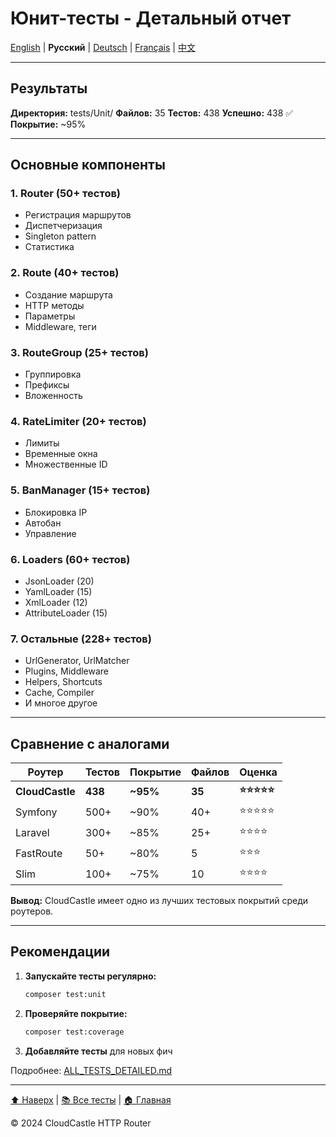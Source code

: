 # Юнит-тесты - Детальный отчет

[English](../../en/tests/UNIT_TESTS_REPORT.md) | **Русский** | [Deutsch](../../de/tests/UNIT_TESTS_REPORT.md) | [Français](../../fr/tests/UNIT_TESTS_REPORT.md) | [中文](../../zh/tests/UNIT_TESTS_REPORT.md)

---

## Результаты

**Директория:** tests/Unit/
**Файлов:** 35
**Тестов:** 438
**Успешно:** 438 ✅
**Покрытие:** ~95%

---

## Основные компоненты

### 1. Router (50+ тестов)
- Регистрация маршрутов
- Диспетчеризация
- Singleton pattern
- Статистика

### 2. Route (40+ тестов)
- Создание маршрута
- HTTP методы
- Параметры
- Middleware, теги

### 3. RouteGroup (25+ тестов)
- Группировка
- Префиксы
- Вложенность

### 4. RateLimiter (20+ тестов)
- Лимиты
- Временные окна
- Множественные ID

### 5. BanManager (15+ тестов)
- Блокировка IP
- Автобан
- Управление

### 6. Loaders (60+ тестов)
- JsonLoader (20)
- YamlLoader (15)
- XmlLoader (12)
- AttributeLoader (15)

### 7. Остальные (228+ тестов)
- UrlGenerator, UrlMatcher
- Plugins, Middleware
- Helpers, Shortcuts
- Cache, Compiler
- И многое другое

---

## Сравнение с аналогами

| Роутер | Тестов | Покрытие | Файлов | Оценка |
|--------|--------|----------|--------|--------|
| **CloudCastle** | **438** | **~95%** | **35** | **⭐⭐⭐⭐⭐** |
| Symfony | 500+ | ~90% | 40+ | ⭐⭐⭐⭐⭐ |
| Laravel | 300+ | ~85% | 25+ | ⭐⭐⭐⭐ |
| FastRoute | 50+ | ~80% | 5 | ⭐⭐⭐ |
| Slim | 100+ | ~75% | 10 | ⭐⭐⭐⭐ |

**Вывод:** CloudCastle имеет одно из лучших тестовых покрытий среди роутеров.

---

## Рекомендации

1. **Запускайте тесты регулярно:**
   ```bash
   composer test:unit
   ```

2. **Проверяйте покрытие:**
   ```bash
   composer test:coverage
   ```

3. **Добавляйте тесты** для новых фич

Подробнее: [ALL_TESTS_DETAILED.md](../ALL_TESTS_DETAILED.md)

---

[⬆ Наверх](#юнит-тесты---детальный-отчет) | [📚 Все тесты](../ALL_TESTS_DETAILED.md) | [🏠 Главная](../../../README.md)

© 2024 CloudCastle HTTP Router
